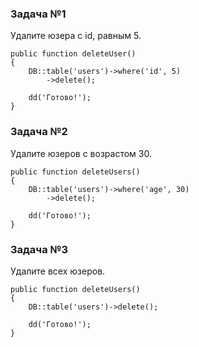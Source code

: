 ### Задача №1

Удалите юзера с id, равным 5.

    public function deleteUser()
    {
        DB::table('users')->where('id', 5)
            ->delete();

        dd('Готово!');
    }

### Задача №2

Удалите юзеров с возрастом 30.

    public function deleteUsers()
    {
        DB::table('users')->where('age', 30)
            ->delete();

        dd('Готово!');
    }

### Задача №3

Удалите всех юзеров.

    public function deleteUsers()
    {
        DB::table('users')->delete();

        dd('Готово!');
    }